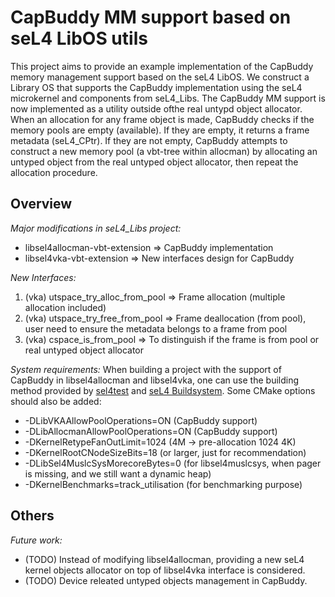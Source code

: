 
# CapBuddy MM support based on seL4 LibOS utils
This project aims to provide an example implementation of the CapBuddy memory management support based on the seL4 LibOS. We construct a Library OS that supports the CapBuddy implementation using the seL4 microkernel and components from seL4_Libs. The CapBuddy MM support is now implemented as a utility outside ofthe real untypd object allocator. When an allocation for any frame object is made, CapBuddy checks if the memory pools are empty (available). If they are empty, it returns a frame metadata (seL4_CPtr). If they are not empty, CapBuddy attempts to construct a new memory pool (a vbt-tree within allocman) by allocating an untyped object from the real untyped object allocator, then repeat the allocation procedure.

## Overview
*Major modifications in seL4_Libs project:*
* libsel4allocman-vbt-extension => CapBuddy implementation
* libsel4vka-vbt-extension => New interfaces design for CapBuddy

*New Interfaces:*
1. (vka) utspace_try_alloc_from_pool => Frame allocation (multiple allocation included)
2. (vka) utspace_try_free_from_pool => Frame deallocation (from pool), user need to ensure the metadata belongs to a frame from pool
3. (vka) cspace_is_from_pool => To distinguish if the frame is from pool or real untyped object allocator

*System requirements:*
When building a project with the support of CapBuddy in libsel4allocman and libsel4vka, one can use the building method provided by [sel4test](https://github.com/seL4/sel4test-manifest.git) and [seL4 Buildsystem](https://docs.sel4.systems/projects/buildsystem/using.html). Some CMake options should also be added:

* -DLibVKAAllowPoolOperations=ON (CapBuddy support)
* -DLibAllocmanAllowPoolOperations=ON (CapBuddy support)
* -DKernelRetypeFanOutLimit=1024 (4M -> pre-allocation 1024 4K)
* -DKernelRootCNodeSizeBits=18 (or larger, just for recommendation)
* -DLibSel4MuslcSysMorecoreBytes=0 (for libsel4muslcsys, when pager is missing, and we still want a dynamic heap)
* -DKernelBenchmarks=track_utilisation (for benchmarking purpose)
         
## Others
*Future work:*
* (TODO) Instead of modifying libsel4allocman, providing a new seL4 kernel objects allocator on top of libsel4vka interface is considered. 
* (TODO) Device releated untyped objects management in CapBuddy.
